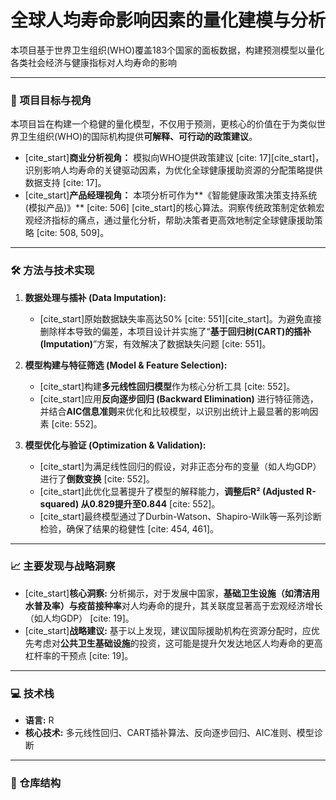 # 全球人均寿命影响因素的量化建模与分析

 本项目基于世界卫生组织(WHO)覆盖183个国家的面板数据，构建预测模型以量化各类社会经济与健康指标对人均寿命的影响 

---

### 🎯 项目目标与视角

本项目旨在构建一个稳健的量化模型，不仅用于预测，更核心的价值在于为类似世界卫生组织(WHO)的国际机构提供**可解释、可行动的政策建议**。

* [cite_start]**商业分析视角：** 模拟向WHO提供政策建议 [cite: 17][cite_start]，识别影响人均寿命的关键驱动因素，为优化全球健康援助资源的分配策略提供数据支持 [cite: 17]。
* [cite_start]**产品经理视角：** 本项分析可作为**《智能健康政策决策支持系统(模拟产品)》** [cite: 506] [cite_start]的核心算法。洞察传统政策制定依赖宏观经济指标的痛点，通过量化分析，帮助决策者更高效地制定全球健康援助策略 [cite: 508, 509]。

---

### 🛠️ 方法与技术实现

1.  **数据处理与插补 (Data Imputation):**
    * [cite_start]原始数据缺失率高达50% [cite: 551][cite_start]。为避免直接删除样本导致的偏差，本项目设计并实施了“**基于回归树(CART)的插补(Imputation)**”方案，有效解决了数据缺失问题 [cite: 551]。

2.  **模型构建与特征筛选 (Model & Feature Selection):**
    * [cite_start]构建**多元线性回归模型**作为核心分析工具 [cite: 552]。
    * [cite_start]应用**反向逐步回归 (Backward Elimination)** 进行特征筛选，并结合**AIC信息准则**来优化和比较模型，以识别出统计上最显著的影响因素 [cite: 552]。

3.  **模型优化与验证 (Optimization & Validation):**
    * [cite_start]为满足线性回归的假设，对非正态分布的变量（如人均GDP）进行了**倒数变换** [cite: 552]。
    * [cite_start]此优化显著提升了模型的解释能力，**调整后R² (Adjusted R-squared) 从0.829提升至0.844** [cite: 552]。
    * [cite_start]最终模型通过了Durbin-Watson、Shapiro-Wilk等一系列诊断检验，确保了结果的稳健性 [cite: 454, 461]。

---

### 📈 主要发现与战略洞察

* [cite_start]**核心洞察:** 分析揭示，对于发展中国家，**基础卫生设施（如清洁用水普及率）与疫苗接种率**对人均寿命的提升，其关联度显著高于宏观经济增长（如人均GDP） [cite: 19]。
* [cite_start]**战略建议:** 基于以上发现，建议国际援助机构在资源分配时，应优先考虑对**公共卫生基础设施**的投资，这可能是提升欠发达地区人均寿命的更高杠杆率的干预点 [cite: 19]。

---

### 💻 技术栈

* **语言:** R
* **核心技术:** 多元线性回归、CART插补算法、反向逐步回归、AIC准则、模型诊断

---
### 📂 仓库结构
